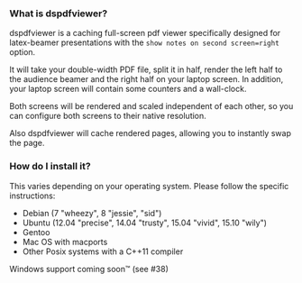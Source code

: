 ### What is dspdfviewer?
dspdfviewer is a caching full-screen pdf viewer specifically designed for latex-beamer presentations with the `show notes on second screen=right` option.

It will take your double-width PDF file, split it in half, render the left half to the audience beamer and the right half on your laptop screen. In addition, your laptop screen will contain some counters and a wall-clock.

Both screens will be rendered and scaled independent of each other, so you can configure both screens to their native resolution.

Also dspdfviewer will cache rendered pages, allowing you to instantly swap the page.

### How do I install it?

This varies depending on your operating system. Please follow the specific instructions:

* Debian (7 "wheezy", 8 "jessie", "sid")
* Ubuntu (12.04 "precise", 14.04 "trusty", 15.04 "vivid", 15.10 "wily")
* Gentoo
* Mac OS with macports
* Other Posix systems with a C++11 compiler

Windows support coming soon™ (see #38)
